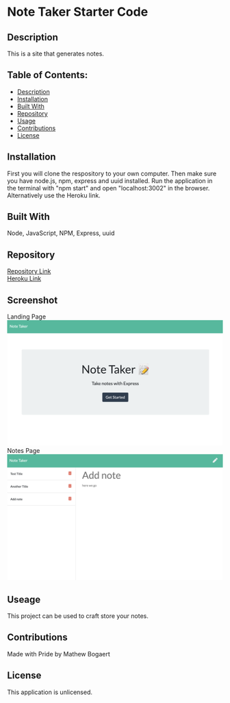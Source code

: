   # Note Taker Starter Code

  ## Description
  This is a site that generates notes.
  
  ## Table of Contents:
  * [Description](#description)
  * [Installation](#installation)
  * [Built With](#built-with)
  * [Repository](#repository)
  * [Usage](#usage)
  * [Contributions](#contributions)
  * [License](#license)

  ## Installation
  First you will clone the respository to your own computer. Then make sure you have node.js, npm, express and uuid installed. Run the application in the terminal with "npm start" and open "localhost:3002" in the browser. Alternatively use the Heroku link.

  ## Built With
  Node, JavaScript, NPM, Express, uuid

  ## Repository
  [Repository Link](https://github.com/Mbogaert/note-taker) <br>
  [Heroku Link](https://frozen-taiga-73380.herokuapp.com/)

  ## Screenshot
  Landing Page
  ![Screenshot of the front page of the site](./images/screenshot001.png)
  Notes Page
  ![Screenshot of the notes page](./images/screenshot002.png)

  ## Useage
  This project can be used to craft store your notes.

  ## Contributions
  Made with Pride by Mathew Bogaert

  ## License
  This application is unlicensed.